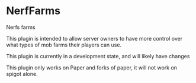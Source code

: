 # NerfFarms
Nerfs farms

This plugin is intended to allow server owners to have more control over what types of mob farms their players can use.

This plugin is currently in a development state, and will likely have changes

This plugin only works on Paper and forks of paper, it will not work on spigot alone.
